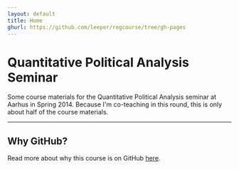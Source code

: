 ```yaml
---
layout: default
title: Home
ghurl: https://github.com/leeper/regcourse/tree/gh-pages
---
```


# Quantitative Political Analysis Seminar #

Some course materials for the Quantitative Political Analysis seminar at Aarhus in Spring 2014. Because I'm co-teaching in this round, this is only about half of the course materials.

---
## Why GitHub? ##

Read more about why this course is on GitHub [here](fork.html).
